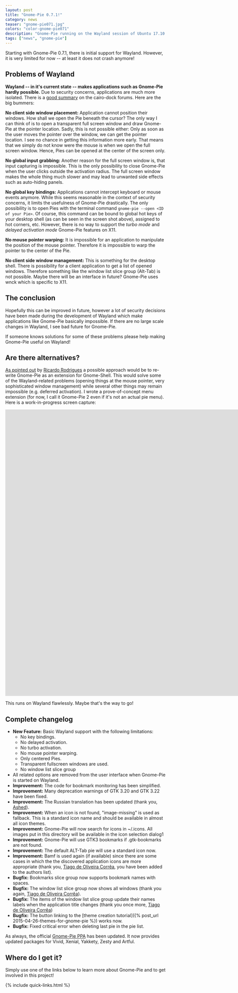 ```yaml
---
layout: post
title: "Gnome-Pie 0.7.1!"
category: news
teaser: "gnome-pie071.jpg"
colors: "color-gnome-pie071"
description: "Gnome-Pie running on the Wayland session of Ubuntu 17.10."
tags: ["news", "gnome-pie"]
---
```


Starting with Gnome-Pie 0.7.1, there is initial support for Wayland. However, it is very limited for now -- at least it does not crash anymore!

<!--more-->

## Problems of Wayland

**Wayland -- in it's current state -- makes applications such as Gnome-Pie hardly possible.** Due to security concerns, applications are much more isolated. There is a [good summary](http://glx-dock.org/mr_article.php?b=5&a=73) on the cairo-dock forums. Here are the big bummers:

**No client side window placement:** Application cannot position their windows. How shall we open the Pie beneath the cursor? The only way I can think of is to open a transparent full screen window and draw Gnome-Pie at the pointer location. Sadly, this is not possible either: Only as soon as the user moves the pointer over the window, we can get the pointer location. I see no chance in getting this information more early. That means that we simply do not know were the mouse is when we open the full screen window. Hence, Pies can be opened at the center of the screen only.

**No global input grabbing:** Another reason for the full screen window is, that input capturing is impossible. This is the only possibility to close Gnome-Pie when the user clicks outside the activation radius. The full screen window makes the whole thing much slower and may lead to unwanted side effects such as auto-hiding panels.

**No global key bindings:** Applications cannot intercept keyboard or mouse events anymore. While this seems reasonable in the context of security concerns, it limits the usefulness of Gnome-Pie drastically. The only possibility is to open Pies with the terminal command `gnome-pie --open <ID of your Pie>`. Of course, this command can be bound to global hot keys of your desktop shell (as can be seen in the screen shot above), assigned to hot corners, etc. However, there is no way to support the *turbo mode* and *delayed activation mode* Gnome-Pie features on X11.

**No mouse pointer warping:** It is impossible for an application to manipulate the position of the mouse pointer. Therefore it is impossible to warp the pointer to the center of the Pie.

**No client side window management:** This is something for the desktop shell. There is possibility for a client application to get a list of opened windows. Therefore something like the window list slice group (Alt-Tab) is not possible. Maybe there will be an interface in future? Gnome-Pie uses wnck which is specific to X11.

## The conclusion

Hopefully this can be improved in future, however a lot of security decisions have been made during the development of Wayland which make applications like Gnome-Pie basically impossible. If there are no large scale changes in Wayland, I see bad future for Gnome-Pie.

<div class="adaptive-alert well">If someone knows solutions for some of these problems please help making Gnome-Pie useful on Wayland!</div>

## Are there alternatives?

[As pointed out](https://github.com/Simmesimme/Gnome-Pie/issues/147) by [Ricardo Rodrigues](https://github.com/RicardoEPRodrigues) a possible approach would be to re-write Gnome-Pie as an extension for Gnome-Shell. This would solve some of the Wayland-related problems (opening things at the mouse pointer, very sophisticated window management) while several other things may remain impossible (e.g. deferred activation). I wrote a prove-of-concept menu extension (for now, I call it Gnome-Pie 2 even if it's not an actual pie menu). Here is a work-in-progress screen capture:

<div class="responsive-video-169 z-depth-2">
<iframe src="http://player.vimeo.com/video/224827490?title=0&amp;byline=0&amp;portrait=0&amp;color={% include link-color.html %}" width="1600" height="900" frameborder="0" webkitAllowFullScreen allowFullScreen></iframe>
</div>

This runs on Wayland flawlessly. Maybe that's the way to go!

## Complete changelog

* **New Feature:** Basic Wayland support with the following limitations:
  * No key bindings. 
  * No delayed activation.
  * No turbo activation.
  * No mouse pointer warping.
  * Only centered Pies.
  * Transparent fullscreen windows are used.
  * No window list slice group
* All related options are removed from the user interface when Gnome-Pie is started on Wayland.  
* **Improvement:** The code for bookmark monitoring has been simplified.
* **Improvement:** Many deprecation warnings of GTK 3.20 and GTK 3.22 have been fixed.
* **Improvement:** The Russian translation has been updated (thank you, [Ashed](https://github.com/ashed)).
* **Improvement:** When an icon is not found, "image-missing" is used as fallback. This is a standard icon name and should be available in almost all icon themes.
* **Improvement:** Gnome-Pie will now search for icons in ~/.icons. All images put in this directory will be available in the icon selection dialog1
* **Improvement:** Gnome-Pie will use GTK3 bookmarks if .gtk-bookmarks are not found.
* **Improvement:** The default ALT-Tab pie will use a standard icon now.
* **Improvement:** Bamf is used again (if available) since there are some cases in which the the discovered application icons are more appropriate (thank you, [Tiago de Oliveira Corrêa](https://github.com/tcorreabr), you have been added to the authors list).
* **Bugfix:** Bookmarks slice group now supports bookmark names with spaces.
* **Bugfix:** The window list slice group now shows all windows (thank you again, [Tiago de Oliveira Corrêa](https://github.com/tcorreabr)).
* **Bugfix:** The items of the window list slice group update their names labels when the application title changes (thank you once more, [Tiago de Oliveira Corrêa](https://github.com/tcorreabr))
* **Bugfix:** The button linking to the [theme creation tutorial]({% post_url 2015-04-26-themes-for-gnome-pie %}) works now.
* **Bugfix:** Fixed critical error when deleting last pie in the pie list.

As always, the official [Gnome-Pie PPA](https://launchpad.net/~simonschneegans/+archive/ubuntu/testing) has been updated. It now provides updated packages for Vivid, Xenial, Yakkety, Zesty and Artful.

## Where do I get it?

Simply use one of the links below to learn more about Gnome-Pie and to get involved in this project!

{% include quick-links.html %}
